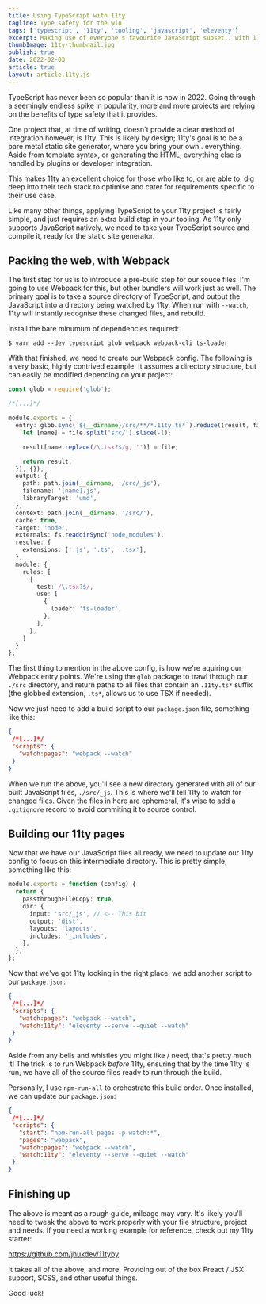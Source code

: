 ```yaml
---
title: Using TypeScript with 11ty
tagline: Type safety for the win
tags: ['typescript', '11ty', 'tooling', 'javascript', 'eleventy']
excerpt: Making use of everyone's favourite JavaScript subset.. with 11ty! A quick quide to setting up your tooling.
thumbImage: 11ty-thumbnail.jpg
publish: true
date: 2022-02-03
article: true
layout: article.11ty.js
---
```


TypeScript has never been so popular than it is now in 2022. Going through a seemingly endless spike in popularity, more and more projects are relying on the benefits of type safety that it provides. 

One project that, at time of writing, doesn't provide a clear method of integration however, is 11ty. This is likely by design; 11ty's goal is to be a bare metal static site generator, where you bring your own.. everything. Aside from template syntax, or generating the HTML, everything else is handled by plugins or developer integration.

This makes 11ty an excellent choice for those who like to, or are able to, dig deep into their tech stack to optimise and cater for requirements specific to their use case.

Like many other things, applying TypeScript to your 11ty project is fairly simple, and just requires an extra build step in your tooling. As 11ty only supports JavaScript natively, we need to take your TypeScript source and compile it, ready for the static site generator.

## Packing the web, with Webpack

The first step for us is to introduce a pre-build step for our souce files. I'm going to use Webpack for this, but other bundlers will work just as well. The primary goal is to take a source directory of TypeScript, and output the JavaScript into a directory being watched by 11ty. When run with `--watch`, 11ty will instantly recognise these changed files, and rebuild.

Install the bare minumum of dependencies required:

```
$ yarn add --dev typescript glob webpack webpack-cli ts-loader
```

With that finished, we need to create our Webpack config. The following is a very basic, highly contrived example. It assumes a directory structure, but can easily be modified depending on your project:

```typescript
const glob = require('glob');

/*[...]*/

module.exports = {
  entry: glob.sync(`${__dirname}/src/**/*.11ty.ts*`).reduce((result, file) => {
    let [name] = file.split('src/').slice(-1);

    result[name.replace(/\.tsx?$/g, '')] = file;

    return result;
  }), {}),
  output: {
    path: path.join(__dirname, '/src/_js'),
    filename: '[name].js',
    libraryTarget: 'umd',
  },
  context: path.join(__dirname, '/src/'),
  cache: true,
  target: 'node',
  externals: fs.readdirSync('node_modules'),
  resolve: {
    extensions: ['.js', '.ts', '.tsx'],
  },
  module: {
    rules: [
      {
        test: /\.tsx?$/,
        use: [
          {
            loader: 'ts-loader',
          },
        ],
      },
    ]
  }
};
```

The first thing to mention in the above config, is how we're aquiring our Webpack entry points. We're using the `glob` package to trawl through our `./src` directory, and return paths to all files that contain an `.11ty.ts*` suffix (the globbed extension, `.ts*`, allows us to use TSX if needed).

Now we just need to add a build script to our `package.json` file, something like this:

```json
{
 /*[...]*/
 "scripts": {
   "watch:pages": "webpack --watch"
 }
}
```

When we run the above, you'll see a new directory generated with all of our built JavaScript files, `./src/_js`. This is where we'll tell 11ty to watch for changed files. Given the files in here are ephemeral, it's wise to add a `.gitignore` record to avoid commiting it to source control.

## Building our 11ty pages

Now that we have our JavaScript files all ready, we need to update our 11ty config to focus on this intermediate directory. This is pretty simple, something like this:

```typescript
module.exports = function (config) {
  return {
    passthroughFileCopy: true,
    dir: {
      input: 'src/_js', // <-- This bit
      output: 'dist',
      layouts: 'layouts',
      includes: '_includes',
    },
  };
};
```

Now that we've got 11ty looking in the right place, we add another script to our `package.json`:

```json
{
 /*[...]*/
 "scripts": {
   "watch:pages": "webpack --watch",
   "watch:11ty": "eleventy --serve --quiet --watch"
 }
}
```

Aside from any bells and whistles you might like / need, that's pretty much it! The trick is to run Webpack *before* 11ty, ensuring that by the time 11ty is run, we have all of the source files ready to run through the build.

Personally, I use `npm-run-all` to orchestrate this build order. Once installed, we can update our `package.json`:

```json
{
 /*[...]*/
 "scripts": {
   "start": "npm-run-all pages -p watch:*",
   "pages": "webpack",
   "watch:pages": "webpack --watch",
   "watch:11ty": "eleventy --serve --quiet --watch"
 }
}
```

## Finishing up

The above is meant as a rough guide, mileage may vary. It's likely you'll need to tweak the above to work properly with your file structure, project and needs. If you need a working example for reference, check out my 11ty starter:

<a href="https://github.com/jhukdev/11tyby" target="_blank" rel="noopener">https://github.com/jhukdev/11tyby</a>

It takes all of the above, and more. Providing out of the box Preact / JSX support, SCSS, and other useful things.

Good luck!

